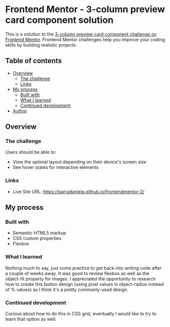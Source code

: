 # Frontend Mentor - 3-column preview card component solution

This is a solution to the [3-column preview card component challenge on Frontend Mentor](https://www.frontendmentor.io/challenges/3column-preview-card-component-pH92eAR2-). Frontend Mentor challenges help you improve your coding skills by building realistic projects. 

## Table of contents

- [Overview](#overview)
  - [The challenge](#the-challenge)
  - [Links](#links)
- [My process](#my-process)
  - [Built with](#built-with)
  - [What I learned](#what-i-learned)
  - [Continued development](#continued-development)
- [Author](#author)

## Overview

### The challenge

Users should be able to:

- View the optimal layout depending on their device's screen size
- See hover states for interactive elements

### Links

- Live Site URL: https://parradaniela.github.io/frontendmentor-2/

## My process

### Built with

- Semantic HTML5 markup
- CSS custom properties
- Flexbox

### What I learned

Nothing much to say, just some practice to get back into writing code after a couple of weeks away. It was good to review flexbox as well as the object-fit property for images. I appreciated the opportunity to research how to create this button design (using pixel values in object-radius instead of % values) as I think it's a pretty commonly-used design. 

### Continued development

Curious about how to do this in CSS grid, eventually I would like to try to learn that option as well. 


